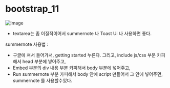 # bootstrap_11

![image](https://user-images.githubusercontent.com/37132897/158371028-5800d62e-db8d-4d3a-86a9-aa2271f3b8dd.png)

- textarea는 좀 이질적이어서 summernote 나 Toast Ui 나 사용하면 좋다.

summernote 사용법 :
- 구글에 쳐서 들어가서, getting started 누른다. 그리고, include js/css 부분 카피해서 head 부분에 넣어주고, 
- Embed 부분의 div 내용 부분 카피해서 body 부분에 넣어주고,
- Run summernote 부분 카피해서 body 안에 script 만들어서 그 안에 넣어주면, summernote 를 사용할수있다.
